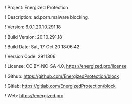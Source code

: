 ! Project: Energized Protection

! Description: ad.porn.malware blocking.

! Version: 6.0.1.20.10.291.18

! Build Version: 20.10.291.18

! Build Date: Sat, 17 Oct 20 18:06:42

! Version Code: 2911806

! License: CC BY-NC-SA 4.0, https://energized.pro/license

! Github: https://github.com/EnergizedProtection/block

! Gitlab: https://gitlab.com/EnergizedProtection/block


! Web: https://energized.pro
